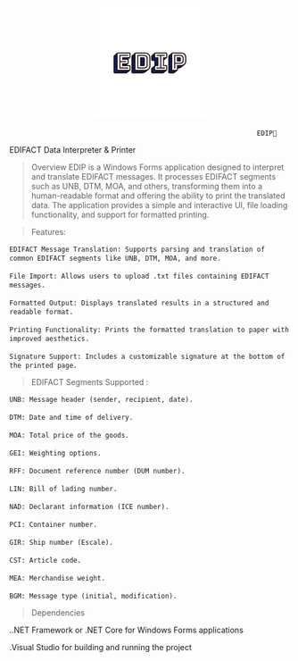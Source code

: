 <p align="center">
  <img src="./LOGO.png" alt="EDIP Logo" width="200"/>
</p>


                                                                  EDIP🤖

EDIFACT Data Interpreter & Printer

>Overview
EDIP is a Windows Forms application designed to interpret and translate EDIFACT messages.
It processes EDIFACT segments such as UNB, DTM, MOA, and others, transforming them into a human-readable format and offering the ability to print the translated data.
The application provides a simple and interactive UI, file loading functionality, and support for formatted printing.

>Features:

    EDIFACT Message Translation: Supports parsing and translation of common EDIFACT segments like UNB, DTM, MOA, and more.
    
    File Import: Allows users to upload .txt files containing EDIFACT messages.
    
    Formatted Output: Displays translated results in a structured and readable format.
    
    Printing Functionality: Prints the formatted translation to paper with improved aesthetics.
    
    Signature Support: Includes a customizable signature at the bottom of the printed page.

>EDIFACT Segments Supported : 

    UNB: Message header (sender, recipient, date).
    
    DTM: Date and time of delivery.
    
    MOA: Total price of the goods.
    
    GEI: Weighting options.
    
    RFF: Document reference number (DUM number).
    
    LIN: Bill of lading number.
    
    NAD: Declarant information (ICE number).
    
    PCI: Container number.
    
    GIR: Ship number (Escale).
    
    CST: Article code.
    
    MEA: Merchandise weight.
    
    BGM: Message type (initial, modification).

>Dependencies

..NET Framework or .NET Core for Windows Forms applications

.Visual Studio for building and running the project
